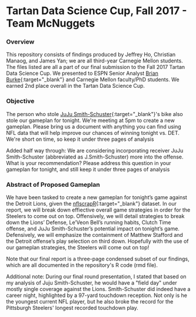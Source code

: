 # Tartan Data Science Cup, Fall 2017 - Team McNuggets

### Overview
This repository consists of findings produced by Jeffrey Ho, Christian Manaog, and James Yan; we are all third-year Carnegie Mellon students. The files listed are all a part of our final submission to the Fall 2017 Tartan Data Science Cup. We presented to ESPN Senior Analyst [Brian Burke](http://espnmediazone.com/us/bios/brian-burke/){:target="_blank"} and Carnegie Mellon faculty/PhD students. We earned 2nd place overall in the Tartan Data Science Cup.

### Objective
The person who stole [JuJu Smith-Schuster](http://www.espn.com/nfl/player/_/id/3120348/juju-smith-schuster){:target="_blank"}'s bike also stole our gameplan for tonight. We're meeting at 5pm to create a new gameplan. Please bring us a document with anything you can find using NFL data that will help improve our chances of winning tonight vs. DET. We're short on time, so keep it under three pages of analysis

Added half way through: We are considering incorporating receiver JuJu Smith-Schuster (abbreviated as J.Smith-Schuster) more into the offense. What is your recommendation? Please address this question in your gameplan for tonight, and still keep it under three pages of analysis

### Abstract of Proposed Gameplan
We have been tasked to create a new gameplan for tonight’s game against the Detroit Lions, given the [nflscrapR](https://ryurko.github.io/nflscrapR-data/){:target="_blank"} dataset. In our report, we will break down effiective overall game strategies in order for the Steelers to come out on top. Offensively, we will detail strategies to break down the Lions’ Defense, Le’Veon Bell’s running habits, Clutch Time offense, and JuJu Smith-Schuster’s potential impact on tonight’s game. Defensively, we will emphasize the containment of Matthew Stafford and the Detroit offense’s play selection on third down. Hopefully with the use of our gameplan strategies, the Steelers will come out on top!

Note that our final report is a three-page condensed subset of our findings, which are all documented in the repository's R code (rmd file). 

Additional note: During our final round presentation, I stated that based on my analysis of Juju Smith-Schuster, he would have a "field day" under mostly single coverage against the Lions. Smith-Schuster did indeed have a career night, highlighted by a 97-yard touchdown reception. Not only is he the youngest current NFL player, but he also broke the record for the Pittsburgh Steelers' longest recorded touchdown play. 
